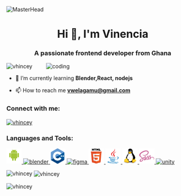 ![MasterHead](https://img.freepik.com/premium-vector/futuristic-dark-violet-technology-background-with-orange-green-neon-lines-glowing-vector-banner-design_88343-598.jpg?w=2000)

<h1 align="center">Hi 👋, I'm Vinencia</h1>
<h3 align="center">A passionate frontend developer from Ghana</h3>
<img align="right" alt="coding" width="400" src="https://encrypted-tbn0.gstatic.com/images?q=tbn:ANd9GcS3SKGAHiZ38NxbvhYJ3uJzL6Fl_B8yvLyMp5l5lHIQB8bhfR6CX67SE4RBqg95XR3S4Jo&usqp=CAU">

<p align="left"> <img src="https://komarev.com/ghpvc/?username=vhincey&label=Profile%20views&color=0e75b6&style=flat" alt="vhincey" /> </p>

- 🌱 I’m currently learning **Blender,React, nodejs**

- 📫 How to reach me **vwelagamu@gmail.com**

<h3 align="left">Connect with me:</h3>
<p align="left">
<a href="https://codepen.io/vhincey" target="blank"><img align="center" src="https://raw.githubusercontent.com/rahuldkjain/github-profile-readme-generator/master/src/images/icons/Social/codepen.svg" alt="vhincey" height="30" width="40" /></a>
</p>

<h3 align="left">Languages and Tools:</h3>
<p align="left"> <a href="https://developer.android.com" target="_blank" rel="noreferrer"> <img src="https://raw.githubusercontent.com/devicons/devicon/master/icons/android/android-original-wordmark.svg" alt="android" width="40" height="40"/> </a> <a href="https://www.blender.org/" target="_blank" rel="noreferrer"> <img src="https://download.blender.org/branding/community/blender_community_badge_white.svg" alt="blender" width="40" height="40"/> </a> <a href="https://www.w3schools.com/cpp/" target="_blank" rel="noreferrer"> <img src="https://raw.githubusercontent.com/devicons/devicon/master/icons/cplusplus/cplusplus-original.svg" alt="cplusplus" width="40" height="40"/> </a> <a href="https://www.figma.com/" target="_blank" rel="noreferrer"> <img src="https://www.vectorlogo.zone/logos/figma/figma-icon.svg" alt="figma" width="40" height="40"/> </a> <a href="https://www.w3.org/html/" target="_blank" rel="noreferrer"> <img src="https://raw.githubusercontent.com/devicons/devicon/master/icons/html5/html5-original-wordmark.svg" alt="html5" width="40" height="40"/> </a> <a href="https://www.java.com" target="_blank" rel="noreferrer"> <img src="https://raw.githubusercontent.com/devicons/devicon/master/icons/java/java-original.svg" alt="java" width="40" height="40"/> </a> <a href="https://www.linux.org/" target="_blank" rel="noreferrer"> <img src="https://raw.githubusercontent.com/devicons/devicon/master/icons/linux/linux-original.svg" alt="linux" width="40" height="40"/> </a> <a href="https://sass-lang.com" target="_blank" rel="noreferrer"> <img src="https://raw.githubusercontent.com/devicons/devicon/master/icons/sass/sass-original.svg" alt="sass" width="40" height="40"/> </a> <a href="https://unity.com/" target="_blank" rel="noreferrer"> <img src="https://www.vectorlogo.zone/logos/unity3d/unity3d-icon.svg" alt="unity" width="40" height="40"/> </a> </p>

<p><img align="left" src="https://github-readme-stats.vercel.app/api/top-langs?username=vhincey&show_icons=true&locale=en&layout=compact" alt="vhincey" /></p>

<p>&nbsp;<img align="center" src="https://github-readme-stats.vercel.app/api?username=vhincey&show_icons=true&locale=en" alt="vhincey" /></p>

<p><img align="center" src="https://github-readme-streak-stats.herokuapp.com/?user=vhincey&" alt="vhincey" /></p>
